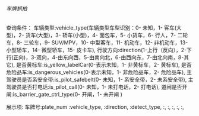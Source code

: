 ###### 车牌抓拍
查询条件：
车辆类型:vehicle_type(车辆类型车型识别：0- 未知，1- 客车(大型)，2- 货车(大型)，3- 轿车(小型)，4- 面包车，5- 小货车，6- 行人，7- 二轮车，8- 三轮车，9- SUV/MPV，10- 中型客车，11- 机动车，12- 非机动车，13- 小型轿车，14- 微型轿车，15- 皮卡车),
行驶方向:direction(1-上行（反向），2-下行(正向)，3-双向，4-由东向西，5-由南向北，6-由西向东，7-由北向南，8-其它),
是否黄标车:is_yellow_labelCar(0-表示未知，1- 非黄标车，2- 黄标车),
是否危险品车:is_dangerous_vehicles(0-表示未知，1- 非危险品车，2- 危险品车),
主驾驶员是否系安全带:is_pilot_safebelt(0- 未知，1- 系安全带，2- 未系安全带),
主驾驶员是否打电话:is_pilot_call(0- 未知，1- 未打电话，2- 打电话),
道闸是否开闸:is_barrier_gate_ctrl_type(0- 开闸，1- 未开闸 )

展示项:
车牌号:plate_num
:vehicle_type,
:direction,
:detect_type,
:,
:,
:,
:,
:,